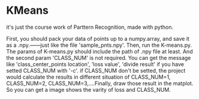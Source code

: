 # KMeans
it's just the course work of Parttern Recognition, made with python.

First, you should pack your data of points up to a numpy.array, and save it as a .npy.——just like the file 'sample_pnts.npy'.
Then, run the K-means.py. The params of K-means.py should include the path of .npy file at least. And the second param 'CLASS_NUM' is not required.
You can get the message like 'class_center_points location', 'loss value', 'divide result' if you have setted CLASS_NUM with '-c'.
if CLASS_NUM don't be setted, the project would calculate the results in different situation of CLASS_NUM=1, CLASS_NUM=2, CLASS_NUM=3,....Finally, draw those result in the matplot. So you can get a image shows the varity of loss and CLASS_NUM.


